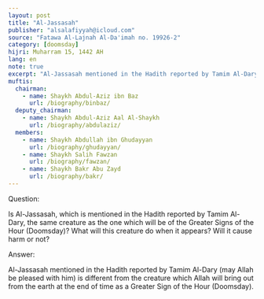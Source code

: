 ```yaml
---
layout: post
title: "Al-Jassasah"
publisher: "alsalafiyyah@icloud.com"
source: "Fatawa Al-Lajnah Al-Da'imah no. 19926-2"
category: [doomsday]
hijri: Muharram 15, 1442 AH
lang: en
note: true
excerpt: "Al-Jassasah mentioned in the Hadith reported by Tamim Al-Dary (may Allah be pleased with him) is different from the creature which Allah will bring out from the earth at the end of time as a Greater Sign of the Hour (Doomsday)."
muftis:
  chairman: 
    - name: Shaykh Abdul-Aziz ibn Baz
      url: /biography/binbaz/
  deputy_chairman:
    - name: Shaykh Abdul-Aziz Aal Al-Shaykh
      url: /biography/abdulaziz/
  members: 
    - name: Shaykh Abdullah ibn Ghudayyan
      url: /biography/ghudayyan/
    - name: Shaykh Salih Fawzan
      url: /biography/fawzan/
    - name: Shaykh Bakr Abu Zayd
      url: /biography/bakr/
---
```


Question: 

Is Al-Jassasah, which is mentioned in the Hadith reported by Tamim Al-Dary, the same creature as the one which will be of the Greater Signs of the Hour (Doomsday)? What will this creature do when it appears? Will it cause harm or not? 

Answer:

Al-Jassasah mentioned in the Hadith reported by Tamim Al-Dary (may Allah be pleased with him) is different from the creature which Allah will bring out from the earth at the end of time as a Greater Sign of the Hour (Doomsday).
